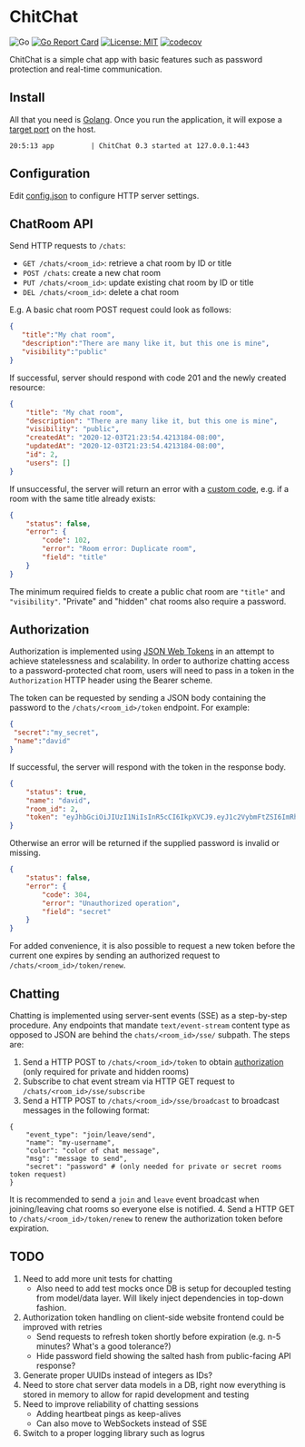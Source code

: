 # ChitChat
![Go](https://github.com/DavidSchott/chitchat/workflows/Go/badge.svg?branch=master)
[![Go Report Card](https://goreportcard.com/badge/github.com/DavidSchott/chitchat)](https://goreportcard.com/report/github.com/DavidSchott/chitchat)
[![License: MIT](https://img.shields.io/badge/License-MIT-green.svg)](https://github.com/DavidSchott/chitchat/blob/master/LICENSE)
[![codecov](https://codecov.io/gh/DavidSchott/chitchat/branch/master/graph/badge.svg?token=G6AOS5QVHR)](https://codecov.io/gh/DavidSchott/chitchat)

ChitChat is a simple chat app with basic features such as password protection and real-time communication.

## Install ##
All that you need is [Golang](https://golang.org/). Once you run the application, it will expose a [target port](./config.json) on the host.
```
20:5:13 app         | ChitChat 0.3 started at 127.0.0.1:443
```

## Configuration ##
Edit [config.json](./config.json) to configure HTTP server settings.

## ChatRoom API ##
Send HTTP requests to `/chats`:
  * `GET /chats/<room_id>`: retrieve a chat room by ID or title
  * `POST /chats`: create a new chat room
  * `PUT /chats/<room_id>`: update existing chat room by ID or title
  * `DEL /chats/<room_id>`: delete a chat room

E.g. A basic chat room POST request could look as follows:
```json
{
   "title":"My chat room",
   "description":"There are many like it, but this one is mine",
   "visibility":"public"
}
```
If successful, server should respond with code 201 and the newly created resource:
```json
{
    "title": "My chat room",
    "description": "There are many like it, but this one is mine",
    "visibility": "public",
    "createdAt": "2020-12-03T21:23:54.4213184-08:00",
    "updatedAt": "2020-12-03T21:23:54.4213184-08:00",
    "id": 2,
    "users": []
}
```

If unsuccessful, the server will return an error with a [custom code](./data/apierror.go), e.g. if a room with the same title already exists: 
```json
{
    "status": false,
    "error": {
        "code": 102,
        "error": "Room error: Duplicate room",
        "field": "title"
    }
}
```
The minimum required fields to create a public chat room are `"title"` and `"visibility"`. "Private" and "hidden" chat rooms also require a password.

  ## Authorization
  Authorization is implemented using [JSON Web Tokens](https://jwt.io/introduction/) in an attempt to achieve statelessness and scalability. In order to authorize chatting access to a password-protected chat room, users will need to pass in a token in the `Authorization` HTTP header using the Bearer scheme. 
  
  The token can be requested by sending a JSON body containing the password to the `/chats/<room_id>/token` endpoint. For example:
  ```json
  {
   "secret":"my_secret",
   "name":"david"
  }
  ```
  If successful, the server will respond with the token in the response body.
```json
{
    "status": true,
    "name": "david",
    "room_id": 2,
    "token": "eyJhbGciOiJIUzI1NiIsInR5cCI6IkpXVCJ9.eyJ1c2VybmFtZSI6ImRhdmlkIiwicm9vbV9pZCI6MiwiZXhwIjoxNjA3NTg1MjQ5fQ.b6XnNqrFnFmuUMhTBKfyR3PAyCQkxbUaPupBXgknl8w"
}
```  
Otherwise an error will be returned if the supplied password is invalid or missing.
```json
{
    "status": false,
    "error": {
        "code": 304,
        "error": "Unauthorized operation",
        "field": "secret"
    }
}
```
For added convenience, it is also possible to request a new token before the current one expires by sending an authorized request to `/chats/<room_id>/token/renew`.

## Chatting ##
Chatting is implemented using server-sent events (SSE) as a step-by-step procedure. Any endpoints that mandate `text/event-stream` content type as opposed to JSON are behind the `chats/<room_id>/sse/` subpath. The steps are:
  1. Send a HTTP POST to `/chats/<room_id>/token` to obtain [authorization](#authorization) (only required for private and hidden rooms)
  2. Subscribe to chat event stream via HTTP GET request to `/chats/<room_id>/sse/subscribe`
  3. Send a HTTP POST to `/chats/<room_id>/sse/broadcast` to broadcast messages in the following format:
  ```
  {
      "event_type": "join/leave/send",
      "name": "my-username",
      "color": "color of chat message",
      "msg": "message to send",
      "secret": "password" # (only needed for private or secret rooms token request)
  }
  ```
  It is recommended to send a `join` and `leave` event broadcast when joining/leaving chat rooms so everyone else is notified.
  4. Send a HTTP GET to `/chats/<room_id>/token/renew` to renew the authorization token before expiration.


  ## TODO ##
  1. Need to add more unit tests for chatting 
      * Also need to add test mocks once DB is setup for decoupled testing from model/data layer. Will likely inject dependencies in top-down fashion.
  2. Authorization token handling on client-side website frontend could be improved with retries
      * Send requests to refresh token shortly before expiration (e.g. n-5 minutes? What's a good tolerance?)
      * Hide password field showing the salted hash from public-facing API response?
  3. Generate proper UUIDs instead of integers as IDs?
  4. Need to store chat server data models in a DB, right now everything is stored in memory to allow for rapid development and testing
  5. Need to improve reliability of chatting sessions
      * Adding heartbeat pings as keep-alives
      * Can also move to WebSockets instead of SSE
  6. Switch to a proper logging library such as logrus
